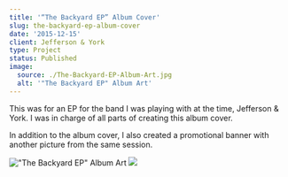 ```yaml
---
title: '“The Backyard EP” Album Cover'
slug: the-backyard-ep-album-cover
date: '2015-12-15'
client: Jefferson & York
type: Project
status: Published
image:
  source: ./The-Backyard-EP-Album-Art.jpg
  alt: '"The Backyard EP" Album Art'
---
```


This was for an EP for the band I was playing with at the time, Jefferson & York. I was in charge of all parts of creating this album cover.

In addition to the album cover, I also created a promotional banner with another picture from the same session.

!["The Backyard EP" Album Art](./The-Backyard-EP-Album-Art.jpg)
![](./Jefferson--York---Backyard-EP-promotional-banner.jpg)
